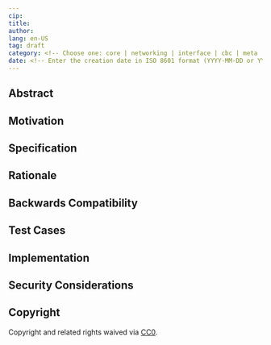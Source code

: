 ```yaml
---
cip: 
title: 
author: 
lang: en-US
tag: draft
category: <!-- Choose one: core | networking | interface | cbc | meta | informational -->
date: <!-- Enter the creation date in ISO 8601 format (YYYY-MM-DD or YYYY-MM-DDTHH:MM:SS) -->
---
```

<!-- This is the suggested template for new CIPs. Note that a CIP number will be assigned by an editor. When opening a pull request to submit your CIP, use an abbreviated title for the filename, `cip-ID.md`, where "ID" is the CIP ID. The title should be 44 characters or fewer. -->
<!-- Provide a simplified and layman-accessible explanation of the CIP. -->

<!-- more -->

## Abstract
<!-- A short (~200 words) description of the technical issue being addressed. -->

## Motivation
<!-- The motivation is critical for CIPs aiming to change the Core protocol. It should clearly explain why the existing protocol specification is inadequate to address the problem the CIP addresses. CIP submissions without sufficient motivation may be rejected outright. -->

## Specification
<!-- The technical specification should describe the syntax and semantics of any new feature. This section should be detailed enough to allow for competing, interoperable implementations on all current Core platforms. -->

## Rationale
<!-- The rationale elaborates on the specification by describing the motivations behind the design and the reasons for particular design decisions. It should discuss alternative designs considered and related work. The rationale may also provide evidence of consensus within the community and should address significant objections or concerns raised during discussions. -->

## Backwards Compatibility
<!-- All CIPs introducing backward incompatibilities must include a section detailing these incompatibilities and their severity. The CIP should explain how the author proposes to address these incompatibilities. CIP submissions lacking a comprehensive backward compatibility analysis may be rejected outright. -->

## Test Cases
<!-- Test cases for an implementation are mandatory for CIPs affecting consensus changes. Other CIPs can opt to include links to relevant test cases if applicable. -->

## Implementation
<!-- Implementations should be finalized before any CIP receives "Final" status, but they don't need to be completed before the CIP is accepted. Though achieving consensus on the specification and rationale prior to coding is beneficial, the principle of "rough consensus and running code" remains useful for resolving many API details discussions. -->

## Security Considerations
<!-- All CIPs must include a section discussing the security implications and considerations relevant to the proposed change. This section should provide details important for security discussions, highlight potential risks, and be referenced throughout the proposal's lifecycle. CIP submissions lacking the "Security Considerations" section will be rejected. A CIP cannot achieve "Final" status without a Security Considerations discussion deemed satisfactory by the reviewers. -->

## Copyright
Copyright and related rights waived via [CC0](https://creativecommons.org/publicdomain/zero/1.0/).
